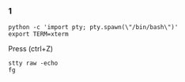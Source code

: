 ### 1
```
python -c 'import pty; pty.spawn(\"/bin/bash\")'
export TERM=xterm
```
Press (ctrl+Z)
```
stty raw -echo
fg
```
